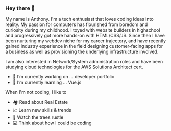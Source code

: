 ### Hey there 👋
My name is Anthony. I'm a tech enthusiast that loves coding ideas into reality. My passion for computers has flourished from boredom and curiosity during my childhood. I toyed with website builders in highschool and progressively got more hands-on with HTML/CSS/JS. Since then I have been nurturing my webdev niche for my career trajectory, and have recently gained industry experience in the field designing customer-facing apps for a business as well as provisioning the underlying infrastructure involved.

I am also interested in Network/System administration roles and have been studying cloud technologies for the AWS Solutions Architect cert.

- 🔭 I’m currently working on ... developer portfolio
- 🌱 I’m currently learning ... Vue.js
  
When I'm not coding, I like to
- 🏘️ Read about Real Estate
- 📈 Learn new skills & trends
- 🍃 Watch the trees rustle
- 💻 Think about how I could be coding
